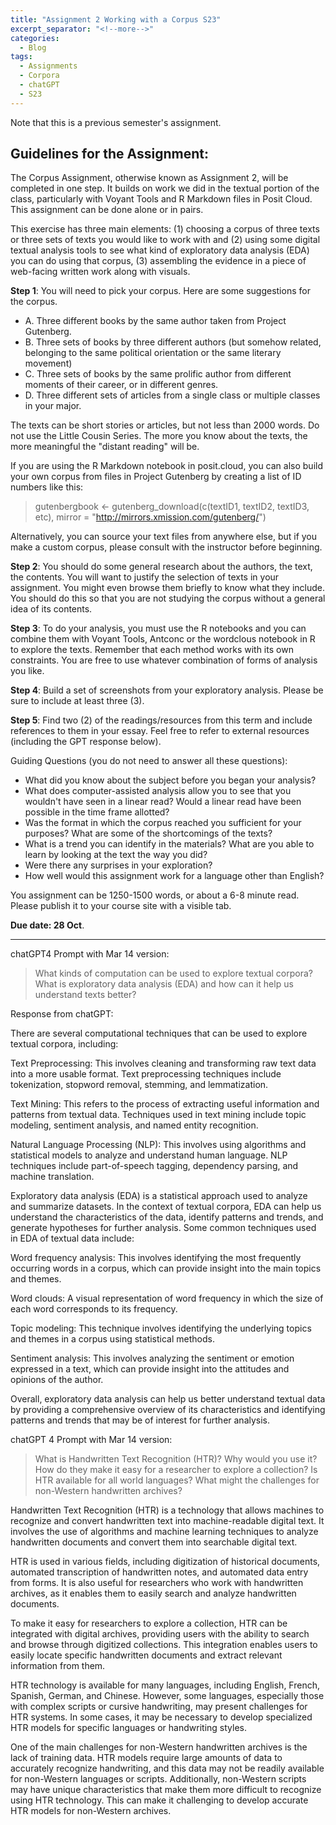 ```yaml
---
title: "Assignment 2 Working with a Corpus S23"
excerpt_separator: "<!--more-->"
categories:
  - Blog
tags:
  - Assignments
  - Corpora
  - chatGPT
  - S23
---
```


Note that this is a previous semester's assignment.

## Guidelines for the Assignment:  

The Corpus Assignment, otherwise known as Assignment 2, will be completed in one step. It builds on work we did in the textual portion of the class, particularly with Voyant Tools and R Markdown files in Posit Cloud. This assignment can be done alone or in pairs.

This exercise has three main elements: (1) choosing a corpus of three texts or three sets of texts you would like to work with and (2) using some digital textual analysis tools to see what kind of exploratory data analysis (EDA) you can do using that corpus, (3) assembling the evidence in a piece of web-facing written work along with visuals. 

**Step 1**: You will need to pick your corpus. Here are some suggestions for the corpus. 

- A. Three different books by the same author taken from Project Gutenberg. 
- B. Three sets of books by three different authors (but somehow related, belonging to the same political orientation or the same literary movement)
- C. Three sets of books by the same prolific author from different moments of their career, or in different genres. 
- D. Three different sets of articles from a single class or multiple classes in your major. 

The texts can be short stories or articles, but not less than 2000 words. Do not use the Little Cousin Series. The more you know about the texts, the more meaningful the "distant reading" will be. 

If you are using the R Markdown notebook in posit.cloud, you can also build your own corpus from files in Project Gutenberg by creating a list of ID numbers like this: 

> gutenbergbook <- gutenberg_download(c(textID1, textID2, textID3, etc), mirror = "http://mirrors.xmission.com/gutenberg/")

Alternatively, you can source your text files from anywhere else, but if you make a custom corpus, please consult with the instructor before beginning.

**Step 2**: You should do some general research about the authors, the text, the contents. You will want to justify the selection of texts in your assignment. You might even browse them briefly to know what they include. You should do this so that you are not studying the corpus without a general idea of its contents. 

**Step 3**: To do your analysis, you must use the R notebooks and you can combine them with Voyant Tools, Antconc or the wordclous notebook in R to explore the texts. Remember that each method works with its own constraints. You are free to use whatever combination of forms of analysis you like. 

**Step 4**: Build a set of screenshots from your exploratory analysis. Please be sure to include at least three (3). 

**Step 5**: Find two (2) of the readings/resources from this term and include references to them in your essay. Feel free to refer to external resources (including the GPT response below).

Guiding Questions (you do not need to answer all these questions):

- What did you know about the subject before you began your analysis? 
- What does computer-assisted analysis allow you to see that you wouldn't have seen in a linear read? Would a linear read have been possible in the time frame allotted? 
- Was the format in which the corpus reached you sufficient for your purposes? What are some of the shortcomings of the texts? 
- What is a trend you can identify in the materials? What are you able to learn by looking at the text the way you did? 
- Were there any surprises in your exploration? 
- How well would this assignment work for a language other than English?


You assignment can be 1250-1500 words, or about a 6-8 minute read. Please publish it to your course site with a visible tab. 

**Due date: 28 Oct**.


-----

chatGPT4 Prompt with Mar 14 version: 

> What kinds of computation can be used to explore textual corpora? What is exploratory data analysis (EDA) and how can it help us understand texts better?

Response from chatGPT:

There are several computational techniques that can be used to explore textual corpora, including:

Text Preprocessing: This involves cleaning and transforming raw text data into a more usable format. Text preprocessing techniques include tokenization, stopword removal, stemming, and lemmatization.

Text Mining: This refers to the process of extracting useful information and patterns from textual data. Techniques used in text mining include topic modeling, sentiment analysis, and named entity recognition.

Natural Language Processing (NLP): This involves using algorithms and statistical models to analyze and understand human language. NLP techniques include part-of-speech tagging, dependency parsing, and machine translation.

Exploratory data analysis (EDA) is a statistical approach used to analyze and summarize datasets. In the context of textual corpora, EDA can help us understand the characteristics of the data, identify patterns and trends, and generate hypotheses for further analysis. Some common techniques used in EDA of textual data include:

Word frequency analysis: This involves identifying the most frequently occurring words in a corpus, which can provide insight into the main topics and themes.

Word clouds: A visual representation of word frequency in which the size of each word corresponds to its frequency.

Topic modeling: This technique involves identifying the underlying topics and themes in a corpus using statistical methods.

Sentiment analysis: This involves analyzing the sentiment or emotion expressed in a text, which can provide insight into the attitudes and opinions of the author.

Overall, exploratory data analysis can help us better understand textual data by providing a comprehensive overview of its characteristics and identifying patterns and trends that may be of interest for further analysis.


chatGPT 4 Prompt with Mar 14 version:

> What is Handwritten Text Recognition (HTR)? Why would you use it? How do they make it easy for a researcher to explore a collection? Is HTR available for all  world languages? What might the challenges for non-Western handwritten archives? 

Handwritten Text Recognition (HTR) is a technology that allows machines to recognize and convert handwritten text into machine-readable digital text. It involves the use of algorithms and machine learning techniques to analyze handwritten documents and convert them into searchable digital text.

HTR is used in various fields, including digitization of historical documents, automated transcription of handwritten notes, and automated data entry from forms. It is also useful for researchers who work with handwritten archives, as it enables them to easily search and analyze handwritten documents.

To make it easy for researchers to explore a collection, HTR can be integrated with digital archives, providing users with the ability to search and browse through digitized collections. This integration enables users to easily locate specific handwritten documents and extract relevant information from them.

HTR technology is available for many languages, including English, French, Spanish, German, and Chinese. However, some languages, especially those with complex scripts or cursive handwriting, may present challenges for HTR systems. In some cases, it may be necessary to develop specialized HTR models for specific languages or handwriting styles.

One of the main challenges for non-Western handwritten archives is the lack of training data. HTR models require large amounts of data to accurately recognize handwriting, and this data may not be readily available for non-Western languages or scripts. Additionally, non-Western scripts may have unique characteristics that make them more difficult to recognize using HTR technology. This can make it challenging to develop accurate HTR models for non-Western archives.